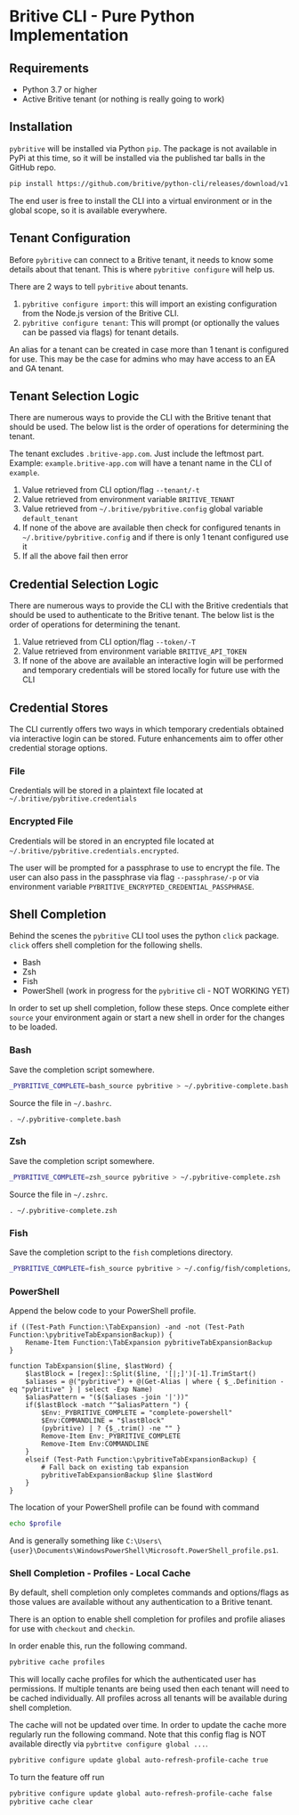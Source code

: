 # Britive CLI - Pure Python Implementation


## Requirements

* Python 3.7 or higher
* Active Britive tenant (or nothing is really going to work)

## Installation

`pybritive` will be installed via Python `pip`. The package is not available in PyPi at this time, so it will be 
installed via the published tar balls in the GitHub repo.

~~~bash
pip install https://github.com/britive/python-cli/releases/download/v1.0.0/pybritive-1.0.0.tar.gz
~~~

The end user is free to install the CLI into a virtual environment or in the global scope, so it is available
everywhere.

## Tenant Configuration

Before `pybritive` can connect to a Britive tenant, it needs to know some details about that tenant.
This is where `pybritive configure` will help us.

There are 2 ways to tell `pybritive` about tenants.

1. `pybritive configure import`: this will import an existing configuration from the Node.js version of the Britive CLI.
2. `pybritive configure tenant`: This will prompt (or optionally the values can be passed via flags) for tenant details.

An alias for a tenant can be created in case more than 1 tenant is configured for use. This may be the case for admins
who may have access to an EA and GA tenant.

## Tenant Selection Logic

There are numerous ways to provide the CLI with the Britive tenant that should be used. The below list is the
order of operations for determining the tenant.

The tenant excludes `.britive-app.com`. Just include the leftmost part.
Example: `example.britive-app.com` will have a tenant name in the CLI of `example`.

1. Value retrieved from CLI option/flag `--tenant/-t`
2. Value retrieved from environment variable `BRITIVE_TENANT`
3. Value retrieved from `~/.britive/pybritive.config` global variable `default_tenant`
4. If none of the above are available then check for configured tenants in `~/.britive/pybritive.config` and if there is only 1 tenant configured use it
5. If all the above fail then error


## Credential Selection Logic

There are numerous ways to provide the CLI with the Britive credentials that should be used to authenticate to the
Britive tenant. The below list is the order of operations for determining the tenant.

1. Value retrieved from CLI option/flag `--token/-T`
2. Value retrieved from environment variable `BRITIVE_API_TOKEN`
3. If none of the above are available an interactive login will be performed and temporary credentials will be stored locally for future use with the CLI


## Credential Stores

The CLI currently offers two ways in which temporary credentials obtained via interactive login can be stored.
Future enhancements aim to offer other credential storage options.

### File

Credentials will be stored in a plaintext file located at `~/.britive/pybritive.credentials`

### Encrypted File
Credentials will be stored in an encrypted file located at `~/.britive/pybritive.credentials.encrypted`.

The user will be prompted for a passphrase to use to encrypt the file. The user can also pass in the passphrase
via flag `--passphrase/-p` or via environment variable `PYBRITIVE_ENCRYPTED_CREDENTIAL_PASSPHRASE`.


## Shell Completion
Behind the scenes the `pybritive` CLI tool uses the python `click` package. `click` offers shell completion for
the following shells.

* Bash
* Zsh
* Fish
* PowerShell (work in progress for the `pybritive` cli - NOT WORKING YET)

In order to set up shell completion, follow these steps. Once complete either `source` your environment again
or start a new shell in order for the changes to be loaded.

### Bash
Save the completion script somewhere.

~~~bash
_PYBRITIVE_COMPLETE=bash_source pybritive > ~/.pybritive-complete.bash
~~~

Source the file in `~/.bashrc`.

~~~
. ~/.pybritive-complete.bash
~~~

### Zsh
Save the completion script somewhere.

~~~bash
_PYBRITIVE_COMPLETE=zsh_source pybritive > ~/.pybritive-complete.zsh
~~~

Source the file in `~/.zshrc`.

~~~
. ~/.pybritive-complete.zsh
~~~

### Fish
Save the completion script to the `fish` completions directory.

~~~bash
_PYBRITIVE_COMPLETE=fish_source pybritive > ~/.config/fish/completions/foo-bar.fish
~~~

### PowerShell
Append the below code to your PowerShell profile.

~~~
if ((Test-Path Function:\TabExpansion) -and -not (Test-Path Function:\pybritiveTabExpansionBackup)) {
    Rename-Item Function:\TabExpansion pybritiveTabExpansionBackup
}

function TabExpansion($line, $lastWord) {
    $lastBlock = [regex]::Split($line, '[|;]')[-1].TrimStart()
    $aliases = @("pybritive") + @(Get-Alias | where { $_.Definition -eq "pybritive" } | select -Exp Name)
    $aliasPattern = "($($aliases -join '|'))"
    if($lastBlock -match "^$aliasPattern ") {
        $Env:_PYBRITIVE_COMPLETE = "complete-powershell"
        $Env:COMMANDLINE = "$lastBlock"
        (pybritive) | ? {$_.trim() -ne "" }
        Remove-Item Env:_PYBRITIVE_COMPLETE
        Remove-Item Env:COMMANDLINE
    }
    elseif (Test-Path Function:\pybritiveTabExpansionBackup) {
        # Fall back on existing tab expansion
        pybritiveTabExpansionBackup $line $lastWord
    }
}
~~~


The location of your PowerShell profile can be found with command

~~~bash
echo $profile
~~~

And is generally something like `C:\Users\{user}\Documents\WindowsPowerShell\Microsoft.PowerShell_profile.ps1`.

### Shell Completion - Profiles - Local Cache

By default, shell completion only completes commands and options/flags as those values are available without
any authentication to a Britive tenant.

There is an option to enable shell completion for profiles and profile aliases for use with `checkout` and `checkin`.

In order enable this, run the following command.

~~~bash
pybritive cache profiles
~~~

This will locally cache profiles for which the authenticated user has permissions. If multiple tenants are being used
then each tenant will need to be cached individually. All profiles across all tenants will be available during shell
completion.

The cache will not be updated over time. In order to update the cache more regularly run the following command.
Note that this config flag is NOT available directly via `pybrtitve configure global ...`.

~~~bash
pybritive configure update global auto-refresh-profile-cache true
~~~

To turn the feature off run

~~~bash
pybritive configure update global auto-refresh-profile-cache false
pybritive cache clear
~~~
